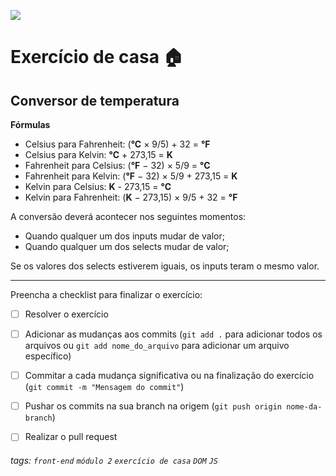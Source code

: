 ![](https://i.imgur.com/xG74tOh.png)

# Exercício de casa 🏠

## Conversor de temperatura

**Fórmulas**
 - Celsius para Fahrenheit: (**°C** × 9/5) + 32 = **°F**
 - Celsius para Kelvin: **°C** + 273,15 = **K**
 - Fahrenheit para Celsius: (**°F** − 32) × 5/9 = **°C**
 - Fahrenheit para Kelvin: (**°F** − 32) × 5/9 + 273,15 = **K**
 - Kelvin para Celsius: **K** - 273,15 = **°C**
 - Kelvin para Fahrenheit: (**K** − 273,15) × 9/5 + 32 = **°F**
 
A conversão deverá acontecer nos seguintes momentos: 
  - Quando qualquer um dos inputs mudar de valor;
  - Quando qualquer um dos selects mudar de valor;

Se os valores dos selects estiverem iguais, os inputs teram o mesmo valor.

---

Preencha a checklist para finalizar o exercício:

- [ ] Resolver o exercício
- [ ] Adicionar as mudanças aos commits (`git add .` para adicionar todos os arquivos ou `git add nome_do_arquivo` para adicionar um arquivo específico)
- [ ] Commitar a cada mudança significativa ou na finalização do exercício (`git commit -m "Mensagem do commit"`)
- [ ] Pushar os commits na sua branch na origem (`git push origin nome-da-branch`)
- [ ] Realizar o pull request


###### tags: `front-end` `módulo 2` `exercício de casa` `DOM` `JS`